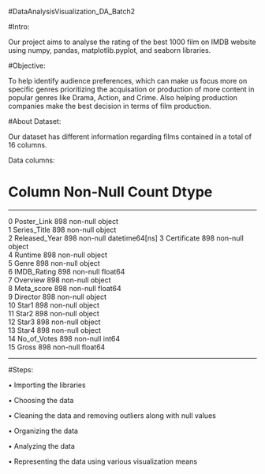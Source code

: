 #DataAnalysisVisualization_DA_Batch2

#Intro:

Our project aims to analyse the rating of the best 1000 film on IMDB website using numpy, pandas, matplotlib.pyplot, and seaborn libraries.

#Objective:

To help identify audience preferences, which can make us focus more on specific genres prioritizing the acquisation or production of more content in popular genres like Drama, Action, and Crime. Also helping production companies make the best decision in terms of film production.

#About Dataset:

Our dataset has different information regarding films contained in a total of 16 columns.

Data columns:

 #   Column         Non-Null Count  Dtype         
---  ------         --------------  -----         
 0   Poster_Link    898 non-null    object        
 1   Series_Title   898 non-null    object        
 2   Released_Year  898 non-null    datetime64[ns]
 3   Certificate    898 non-null    object        
 4   Runtime        898 non-null    object        
 5   Genre          898 non-null    object        
 6   IMDB_Rating    898 non-null    float64       
 7   Overview       898 non-null    object        
 8   Meta_score     898 non-null    float64       
 9   Director       898 non-null    object        
 10  Star1          898 non-null    object        
 11  Star2          898 non-null    object        
 12  Star3          898 non-null    object        
 13  Star4          898 non-null    object        
 14  No_of_Votes    898 non-null    int64         
 15  Gross          898 non-null    float64       
---  ------         --------------  -----  

#Steps:

•	Importing the libraries

•	Choosing the data

•	Cleaning the data and removing outliers along with null values

•	Organizing the data

•	Analyzing the data

•	Representing the data using various visualization means
